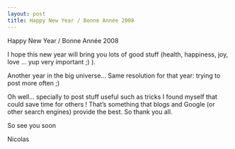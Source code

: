 ```yaml
---
layout: post
title: Happy New Year / Bonne Année 2008
---
```


Happy New Year / Bonne Année 2008

I hope this new year will bring you lots of good stuff (health, happiness, joy, love … yup very important ;) ).

Another year in the big universe... Same resolution for that year: trying to post more often ;)

Oh well... specially to post stuff useful such as tricks I found myself that could save time for others ! That’s something that blogs and Google (or other search engines) provide the best. So thank you all.

So see you soon

Nicolas